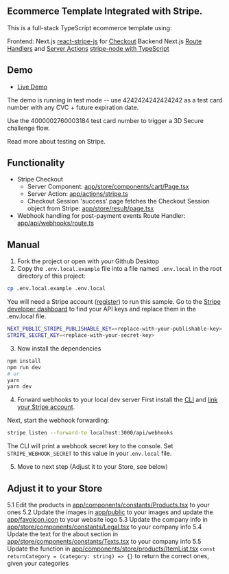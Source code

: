 ## Ecommerce Template Integrated with Stripe.

This is a full-stack TypeScript ecommerce template using:

Frontend:
Next.js
[react-stripe-js](https://github.com/stripe/react-stripe-js) for [Checkout](https://stripe.com/checkout)
Backend
Next.js [Route Handlers](https://nextjs.org/docs/app/building-your-application/routing/route-handlers) and [Server Actions](https://nextjs.org/docs/app/building-your-application/data-fetching/forms-and-mutations)
[stripe-node with TypeScript](https://github.com/stripe/stripe-node#usage-with-typescript)

## Demo

* [Live Demo](https://webshop-zeta-two.vercel.app/)

The demo is running in test mode -- use 4242424242424242 as a test card number with any CVC + future expiration date.

Use the 4000002760003184 test card number to trigger a 3D Secure challenge flow.

Read more about testing on Stripe.

## Functionality

* Stripe Checkout
  * Server Component: [app/store/components/cart/Page.tsx](path/to/Page.tsx)
  * Server Action: [app/actions/stripe.ts](path/to/stripe.ts)
  * Checkout Session 'success' page fetches the Checkout Session object from Stripe: [app/store/result/page.tsx](path/to/page.tsx)
* Webhook handling for post-payment events
Route Handler: [app/api/webhooks/route.ts](path/to/route.ts)


## Manual

1. Fork the project or open with your Github Desktop
2. Copy the `.env.local.example` file into a file named `.env.local` in the root directory of this project:

```bash
cp .env.local.example .env.local
```
You will need a Stripe account ([register](https://dashboard.stripe.com/register)) to run this sample. Go to the [Stripe developer dashboard](https://dashboard.stripe.com/apikeys) to find your API keys and replace them in the .env.local file.

```bash
NEXT_PUBLIC_STRIPE_PUBLISHABLE_KEY=<replace-with-your-publishable-key>
STRIPE_SECRET_KEY=<replace-with-your-secret-key>
```
3. Now install the dependencies

```bash
npm install
npm run dev
# or
yarn
yarn dev
```

4. Forward webhooks to your local dev server
First install the [CLI](https://stripe.com/docs/stripe-cli) and [link your Stripe account](https://stripe.com/docs/stripe-cli#link-account).

Next, start the webhook forwarding:

```bash
stripe listen --forward-to localhost:3000/api/webhooks
```
The CLI will print a webhook secret key to the console. Set `STRIPE_WEBHOOK_SECRET` to this value in your .`env.local` file.

5. Move to next step (Adjust it to your Store, see below)

## Adjust it to your Store

5.1 Edit the products in [app/components/constants/Products.tsx](path/to/Products.tsx) to your ones
5.2 Update the images in [app/public](path/to/public) to your images and update the [app/favoicon.icon](path/to/favoicon.ico) to your website logo
5.3 Update the company info in [app/store/components/constants/Legal.tsx](path/to/Legal.tsx) to your company info
5.4 Update the text for the about section in [app/store/components/constants/Texts.tsx](path/to/Texts.tsx) to your company info
5.5 Update the function in [app/components/store/products/ItemList.tsx](path/to/ItemList.tsx) `const returnCategory = (category: string) => {}` to return the correct ones, given your categories

